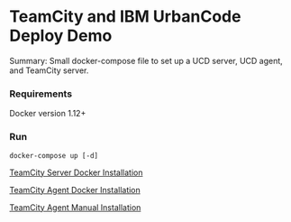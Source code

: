 # TeamCity and IBM UrbanCode Deploy Demo

Summary: Small docker-compose file to set up a UCD server, UCD agent, and TeamCity server.

### Requirements
Docker version 1.12+

### Run
`docker-compose up [-d]`

[TeamCity Server  Docker  Installation](https://hub.docker.com/r/jetbrains/teamcity-server/)

[TeamCity Agent Docker Installation](https://hub.docker.com/r/jetbrains/teamcity-agent/)

[TeamCity Agent Manual Installation]( https://confluence.jetbrains.com/display/TCD10/Setting+up+and+Running+Additional+Build+Agents#SettingupandRunningAdditionalBuildAgents-InstallingAdditionalBuildAgents)
